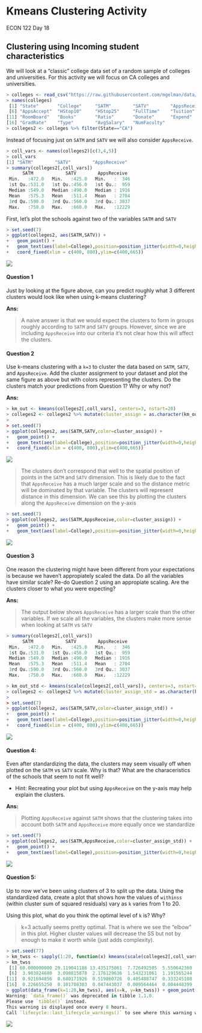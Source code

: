 Kmeans Clustering Activity
================
ECON 122
Day 18

## Clustering using Incoming student characteristics

We will look at a “classic” college data set of a random sample of
colleges and universities. For this activity we will focus on CA
colleges and universities.

``` r
> colleges <- read_csv("https://raw.githubusercontent.com/mgelman/data/master/Colleges.csv")
> names(colleges)
 [1] "State"       "College"     "SATM"        "SATV"        "AppsReceive"
 [6] "AppsAccept"  "HStop10"     "HStop25"     "FullTime"    "Tuition"    
[11] "RoomBoard"   "Books"       "Ratio"       "Donate"      "Expend"     
[16] "GradRate"    "Type"        "AvgSalary"   "NumFaculty" 
> colleges2 <- colleges %>% filter(State=="CA")
```

Instead of focusing just on `SATM` and `SATV` we will also consider
`AppsReceive`.

``` r
> coll_vars <- names(colleges2)[c(3,4,5)]
> coll_vars
[1] "SATM"        "SATV"        "AppsReceive"
> summary(colleges2[,coll_vars])
      SATM            SATV        AppsReceive   
 Min.   :472.0   Min.   :425.0   Min.   :  346  
 1st Qu.:531.0   1st Qu.:456.0   1st Qu.:  959  
 Median :549.0   Median :490.0   Median : 1916  
 Mean   :575.3   Mean   :511.4   Mean   : 2704  
 3rd Qu.:590.0   3rd Qu.:560.0   3rd Qu.: 3037  
 Max.   :750.0   Max.   :660.0   Max.   :12229  
```

First, let’s plot the schools against two of the variables `SATM` and
`SATV`

``` r
> set.seed(7)
> ggplot(colleges2, aes(SATM,SATV)) + 
+   geom_point() + 
+   geom_text(aes(label=College),position=position_jitter(width=0,height=20),size=2.5) + 
+   coord_fixed(xlim = c(400, 800),ylim=c(400,665)) 
```

![](day18_KmeansClusteringActivity_Solution_files/figure-gfm/unnamed-chunk-3-1.png)<!-- -->

#### Question 1

Just by looking at the figure above, can you predict roughly what 3
different clusters would look like when using k-means clustering?

**Ans:**

> A naive answer is that we would expect the clusters to form in groups
> roughly according to `SATM` and `SATV` groups. However, since we are
> including `AppsReceive` into our criteria it’s not clear how this will
> affect the clusters.

#### Question 2

Use k-means clustering with a `k=3` to cluster the data based on `SATM`,
`SATV`, and `AppsReceive`. Add the cluster assignment to your dataset
and plot the same figure as above but with colors representing the
clusters. Do the clusters match your predictions from Question 1? Why or
why not?

**Ans:**

``` r
> km_out <- kmeans(colleges2[,coll_vars], centers=3, nstart=20)
> colleges2 <- colleges2 %>% mutate(cluster_assign = as.character(km_out$cluster))
> 
> set.seed(7)
> ggplot(colleges2, aes(SATM,SATV,color=cluster_assign)) + 
+   geom_point() + 
+   geom_text(aes(label=College),position=position_jitter(width=0,height=20),size=2.5) + 
+   coord_fixed(xlim = c(400, 800),ylim=c(400,665)) 
```

![](day18_KmeansClusteringActivity_Solution_files/figure-gfm/unnamed-chunk-4-1.png)<!-- -->

> The clusters don’t correspond that well to the spatial position of
> points in the `SATM` and `SATV` dimension. This is likely due to the
> fact that `AppsReceive` has a much larger scale and so the distance
> metric will be dominated by that variable. The clusters will represent
> distance in this dimension. We can see this by plotting the clusters
> along the `AppsReceive` dimension on the y-axis

``` r
> set.seed(7)
> ggplot(colleges2, aes(SATM,AppsReceive,color=cluster_assign)) + 
+   geom_point() + 
+   geom_text(aes(label=College),position=position_jitter(width=0,height=20),size=2.5) 
```

![](day18_KmeansClusteringActivity_Solution_files/figure-gfm/unnamed-chunk-5-1.png)<!-- -->

#### Question 3

One reason the clustering might have been different from your
expectations is because we haven’t appropiately scaled the data. Do all
the variables have similar scale? Re-do Question 2 using an appropiate
scaling. Are the clusters closer to what you were expecting?

**Ans:**

> The output below shows `AppsReceive` has a larger scale than the other
> variables. If we scale all the variables, the clusters make more sense
> when looking at `SATM` vs `SATV`

``` r
> summary(colleges2[,coll_vars])
      SATM            SATV        AppsReceive   
 Min.   :472.0   Min.   :425.0   Min.   :  346  
 1st Qu.:531.0   1st Qu.:456.0   1st Qu.:  959  
 Median :549.0   Median :490.0   Median : 1916  
 Mean   :575.3   Mean   :511.4   Mean   : 2704  
 3rd Qu.:590.0   3rd Qu.:560.0   3rd Qu.: 3037  
 Max.   :750.0   Max.   :660.0   Max.   :12229  
```

``` r
> km_out_std <- kmeans(scale(colleges2[,coll_vars]), centers=3, nstart=20)
> colleges2 <- colleges2 %>% mutate(cluster_assign_std = as.character(km_out_std$cluster))
> 
> set.seed(7)
> ggplot(colleges2, aes(SATM,SATV,color=cluster_assign_std)) + 
+   geom_point() + 
+   geom_text(aes(label=College),position=position_jitter(width=0,height=20),size=2.5) + 
+   coord_fixed(xlim = c(400, 800),ylim=c(400,665)) 
```

![](day18_KmeansClusteringActivity_Solution_files/figure-gfm/unnamed-chunk-7-1.png)<!-- -->

#### Question 4:

Even after standardizing the data, the clusters may seem visually off
when plotted on the `SATM` vs `SATV` scale. Why is that? What are the
characeristics of the schools that seem to not fit well?

-   Hint: Recreating your plot but using `AppsReceive` on the y-axis may
    help explain the clusters.

**Ans:**

> Plotting `AppsReceive` against `SATM` shows that the clustering takes
> into account both `SATM` and `AppsReceive` more equally once we
> standardize

``` r
> set.seed(7)
> ggplot(colleges2, aes(SATM,AppsReceive,color=cluster_assign_std)) + 
+   geom_point() + 
+   geom_text(aes(label=College),position=position_jitter(width=0,height=20),size=2.5) 
```

![](day18_KmeansClusteringActivity_Solution_files/figure-gfm/unnamed-chunk-8-1.png)<!-- -->

#### Question 5:

Up to now we’ve been using clusters of 3 to split up the data. Using the
standardized data, create a plot that shows how the values of `withinss`
(within cluster sum of squared residuals) vary as `k` varies from 1 to
20.

Using this plot, what do you think the optimal level of `k` is? Why?

> k=3 actually seems pretty optimal. That is where we see the “elbow” in
> this plot. Higher cluster values will decrease the SS but not by
> enough to make it worth while (just adds complexity).

``` r
> set.seed(77)
> km_twss <- sapply(1:20, function(x) kmeans(scale(colleges2[,coll_vars]), centers=x, nstart=20)$tot.withinss)
> km_twss
 [1] 60.000000000 29.119041186 13.435175861  7.726492505  5.550642360
 [6]  3.903824680  3.098815878  2.176129636  1.543231061  1.191565244
[11]  0.921694856  0.680171926  0.519860726  0.405488747  0.333245108
[16]  0.226655250  0.101708303  0.047443037  0.009564464  0.004448399
> ggplot(data_frame(k=1:20,km_twss), aes(x=k, y=km_twss)) + geom_point() + geom_line()
Warning: `data_frame()` was deprecated in tibble 1.1.0.
Please use `tibble()` instead.
This warning is displayed once every 8 hours.
Call `lifecycle::last_lifecycle_warnings()` to see where this warning was generated.
```

![](day18_KmeansClusteringActivity_Solution_files/figure-gfm/unnamed-chunk-9-1.png)<!-- -->
